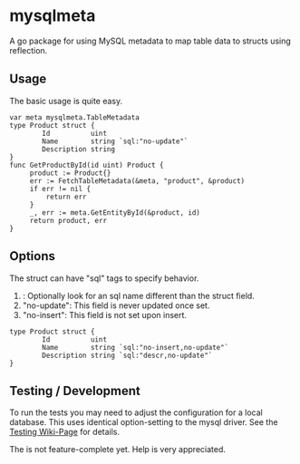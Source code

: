 # mysqlmeta

A go package for using MySQL metadata to map table data to structs using reflection. 

## Usage

The basic usage is quite easy. 

```
var meta mysqlmeta.TableMetadata
type Product struct {
        Id          uint
        Name        string `sql:"no-update"`
        Description string
}
func GetProductById(id uint) Product {
     product := Product{}
     err := FetchTableMetadata(&meta, "product", &product)
     if err != nil {
         return err
     }
     _, err := meta.GetEntityById(&product, id)
     return product, err
}

```

## Options

The struct can have "sql" tags to specify behavior. 

1) <name>: Optionally look for an sql name different than the struct field.
2) "no-update": This field is never updated once set. 
3) "no-insert": This field is not set upon insert.

```
type Product struct {
        Id          uint
        Name        string `sql:"no-insert,no-update"`
        Description string `sql:"descr,no-update"`
}
```

## Testing / Development
To run the tests you may need to adjust the configuration for a local database.
This uses identical option-setting to the mysql driver.
See the [Testing Wiki-Page](https://github.com/go-sql-driver/mysql/wiki/Testing "Testing") for details.

The  is not feature-complete yet. Help is very appreciated.

